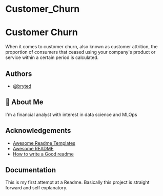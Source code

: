 # Customer_Churn

# Customer Churn

When it comes to customer churn, also known as customer attrition, the proportion of consumers that ceased using your company's product or service within a certain period is calculated.
## Authors

- [@bryted](https://github.com/bryted)


## 🚀 About Me
I'm a financial analyst with interest in data science and MLOps


## Acknowledgements

 - [Awesome Readme Templates](https://awesomeopensource.com/project/elangosundar/awesome-README-templates)
 - [Awesome README](https://github.com/matiassingers/awesome-readme)
 - [How to write a Good readme](https://bulldogjob.com/news/449-how-to-write-a-good-readme-for-your-github-project)


## Documentation
This is my first attempt at a Readme. Basically this project is straight forward and self explanatory. 


